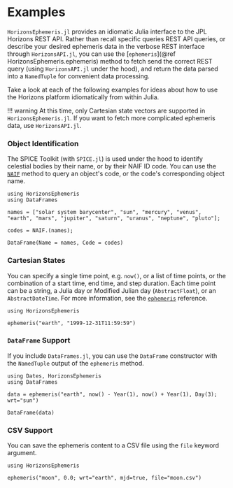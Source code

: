 # Examples

`HorizonsEphemeris.jl` provides an idiomatic Julia interface to the JPL Horizons
REST API. Rather than recall specific queries REST API queries, or describe your
desired ephemeris data in the verbose REST interface through `HorizonsAPI.jl`,
you can use the [`ephemeris`](@ref HorizonsEphemeris.ephemeris) method to fetch
send the correct REST query (using `HorizonsAPI.jl` under the hood), and return
the data parsed into a `NamedTuple` for convenient data processing.

Take a look at each of the following examples for ideas about how to use the
Horizons platform idiomatically from within Julia.

!!! warning
    At this time, only Cartesian state vectors are supported in
    `HorizonsEphemeris.jl`. If you want to fetch more complicated ephemeris
    data, use `HorizonsAPI.jl`.

### Object Identification

The SPICE Toolkit (with `SPICE.jl`) is used under the hood to identify celestial
bodies by their name, or by their NAIF ID code. You can use the [`NAIF`](@ref)
method to query an object's code, or the code's corresponding object name.

```@repl
using HorizonsEphemeris
using DataFrames

names = ["solar system barycenter", "sun", "mercury", "venus", "earth", "mars", "jupiter", "saturn", "uranus", "neptune", "pluto"];

codes = NAIF.(names);

DataFrame(Name = names, Code = codes)
```

### Cartesian States

You can specify a single time point, e.g. `now()`, or a list of time points,
or the combination of a start time, end time, and step duration. Each time
point can be a string, a Julia day or Modified Julian day (`AbstractFloat`), or
an `AbstractDateTime`. For more information, see the [`ephemeris`](@ref)
reference.

```@repl
using HorizonsEphemeris

ephemeris("earth", "1999-12-31T11:59:59")
```

### `DataFrame` Support

If you include `DataFrames.jl`, you can use the `DataFrame` constructor with
the `NamedTuple` output of the `ephemeris` method.

```@repl
using Dates, HorizonsEphemeris
using DataFrames

data = ephemeris("earth", now() - Year(1), now() + Year(1), Day(3); wrt="sun")

DataFrame(data)
```

### CSV Support

You can save the ephemeris content to a CSV file using the `file` keyword
argument.

```@repl
using HorizonsEphemeris

ephemeris("moon", 0.0; wrt="earth", mjd=true, file="moon.csv")
```
